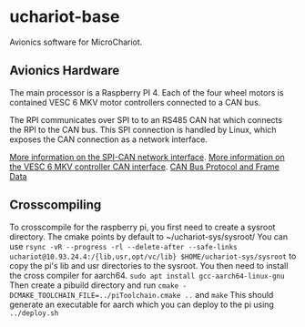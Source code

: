 # uchariot-base

Avionics software for MicroChariot.

## Avionics Hardware

The main processor is a Raspberry PI 4. Each of the four wheel
motors is contained VESC 6 MKV motor controllers connected to 
a CAN bus. 

The RPI communicates over SPI to to an RS485 CAN hat
which connects the RPI to the CAN bus. This SPI connection is 
handled by Linux, which exposes the CAN connection as a network
interface.

[More information on the SPI-CAN network interface](https://www.waveshare.com/wiki/RS485_CAN_HAT).
[More information on the VESC 6 MKV controller CAN interface](https://trampaboards.com/vesc-6-mkv--the-next-generation--benjamin-vedder-electronic-speed-controller-p-27517.html).
[CAN Bus Protocol and Frame Data](https://vesc-project.com/sites/default/files/imce/u15301/VESC6_CAN_CommandsTelemetry.pdf)

## Crosscompiling
To crosscompile for the raspberry pi, you first need to create a sysroot directory. The cmake points by default to ~/uchariot-sys/sysroot/
You can use
`rsync -vR --progress -rl --delete-after --safe-links uchariot@10.93.24.4:/{lib,usr,opt/vc/lib} $HOME/uchariot-sys/sysroot`
to copy the pi's lib and usr directories to the sysroot. You then need to install the cross compiler for aarch64. 
`sudo apt install gcc-aarch64-linux-gnu`
Then create a pibuild directory and run
`cmake -DCMAKE_TOOLCHAIN_FILE=../piToolchain.cmake ..`
and 
`make`
This should generate an executable for aarch which you can deploy to the pi using
`../deploy.sh`
